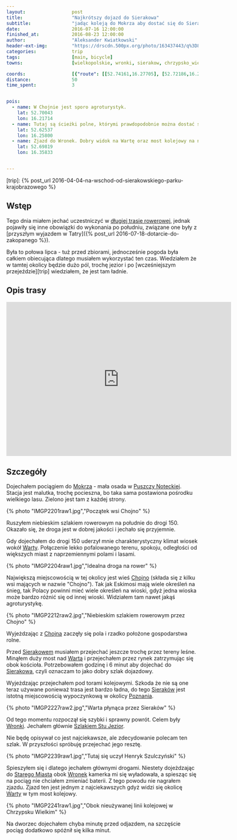 ```yaml
---
layout:                 post
title:                  "Najkrótszy dojazd do Sierakowa"
subtitle:               "jadąc koleją do Mokrza aby dostać się do Sierakowa wystarczy tylko 20.4km"
date:                   2016-07-16 12:00:00
finished_at:            2016-08-23 12:00:00
author:                 "Aleksander Kwiatkowski"
header-ext-img:         "https://drscdn.500px.org/photo/163437443/q%3D80_m%3D2000/790beb90af9a6fde691dfffd30790117"
categories:             trip
tags:                   [main, bicycle]
towns:                  [wielkopolskie, wronki, sierakow, chrzypsko_wielkie]

coords:                 [{"route": [[52.74161,16.27705], [52.72186,16.28426], [52.71603,16.25602], [52.71187,16.24770], [52.71068,16.23594], [52.69877,16.21156], [52.69018,16.19792], [52.68425,16.13766], [52.68316,16.12067], [52.67629,16.10299], [52.66484,16.09827], [52.65797,16.08230], [52.65104,16.08067], [52.64672,16.08522], [52.65552,16.11157], [52.65365,16.11320], [52.63985,16.17809], [52.63084,16.21749], [52.62693,16.21920], [52.63136,16.25508], [52.62568,16.25791], [52.64412,16.29319], [52.66578,16.30898], [52.67161,16.30246], [52.69122,16.33319], [52.69721,16.35730], [52.71016,16.37378], [52.70522,16.38520]], "type": "bicycle"}]
distance:               50
time_spent:             3


pois:
  - name: W Chojnie jest sporo agroturystyk.
    lat: 52.70043
    lon: 16.21714    
  - name: Tutaj są ścieżki polne, którymi prawdopodobnie można dostać się do jeziora.
    lat: 52.62537
    lon: 16.25800    
  - name: Zjazd do Wronek. Dobry widok na Wartę oraz most kolejowy na niej.
    lat: 52.69819
    lon: 16.35833


---
```


[event]: https://www.facebook.com/events/1022297097848300/
[trip]: {% post_url 2016-04-04-na-wschod-od-sierakowskiego-parku-krajobrazowego %}

[wiki-mokrz]: https://pl.wikipedia.org/wiki/Mokrz
[wiki-puszcza-notecka]: https://pl.wikipedia.org/wiki/Puszcza_Notecka
[wiki-chojno]: https://pl.wikipedia.org/wiki/Chojno-Wie%C5%9B
[wiki-sierakow]: https://pl.wikipedia.org/wiki/Sierak%C3%B3w
[wiki-warta]: https://pl.wikipedia.org/wiki/Warta
[wiki-poznan]: https://pl.wikipedia.org/wiki/Pozna%C5%84
[wiki-wronki]: https://pl.wikipedia.org/wiki/Wronki
[wiki-szlak-stu]: https://pl.wikipedia.org/wiki/Szlak_Stu_Jezior
[wiki-stare-miasto]: https://pl.wikipedia.org/wiki/Stare_Miasto_(powiat_szamotulski)

Wstęp
-----

Tego dnia miałem jechać uczestniczyć w [długiej trasie rowerowej][event], jednak
pojawiły się inne obowiązki do wykonania po południu, związane one były z [przyszłym wyjazdem
w Tatry]({% post_url 2016-07-18-dotarcie-do-zakopanego %}).

Była to połowa lipca - tuż przed zbiorami, jednocześnie pogoda była całkiem obiecująca
dlatego musiałem wykorzystać ten czas. Wiedziałem że w tamtej okolicy będzie dużo pól, trochę
jezior i po [wcześniejszym przejeździe][trip] wiedziałem, że jest tam ładnie.

Opis trasy
----------

<iframe height='405' width='590' frameborder='0' allowtransparency='true' scrolling='no' src='https://www.strava.com/activities/642594997/embed/a0fbdac8d6b0b2045eaf87a11bc91c89566d656e'></iframe>

Szczegóły
---------

Dojechałem pociągiem do [Mokrza][wiki-mokrz] - mała osada w
[Puszczy Noteckiej][wiki-puszcza-notecka]. Stacja jest malutka, trochę pocieszna,
bo taka sama postawiona pośrodku wielkiego lasu. Zielono jest tam z każdej strony.

{% photo "IMGP2201raw1.jpg","Początek wsi Chojno" %}

Ruszyłem niebieskim szlakiem rowerowym na południe do drogi 150. Okazało się, że
droga jest w dobrej jakości i jechało się przyjemnie.

Gdy dojechałem do drogi 150 uderzył mnie charakterystyczny klimat wiosek wokół
[Warty][wiki-warta]. Połączenie lekko pofalowanego terenu, spokoju, odległości od
większych miast z naprzemiennymi polami i lasami.

{% photo "IMGP2204raw1.jpg","Idealna droga na rower" %}

Największą miejscowością w tej okolicy jest wieś [Chojno][wiki-chojno] (składa się
z kilku wsi mających w nazwie "Chojno"). Tak jak
Eskimosi mają wiele określeń na śnieg, tak Polacy powinni mieć wiele określeń
na wioski, gdyż jedna wioska może bardzo różnić się od innej wioski.
Widziałem tam nawet jakąś agroturystykę.

{% photo "IMGP2212raw2.jpg","Niebieskim szlakiem rowerowym przez Chojno" %}

Wyjeżdzając z [Chojna][wiki-chojno] zaczęły się pola i rzadko położone
gospodarstwa rolne.

Przed [Sierakowem][wiki-sierakow] musiałem przejechać jeszcze trochę przez
tereny leśne. Minąłem duży most nad [Wartą][wiki-warta] i przejechałem przez
rynek zatrzymując się obok kościoła. Potrzebowałem godzinę i 6 minut aby
dojechać do [Sierakowa][wiki-sierakow], czyli oznaczam to jako dobry szlak dojazdowy.

Wyjeżdzając przejechałem pod torami kolejowymi. Szkoda że nie są one teraz
używane ponieważ trasa jest bardzo ładna, do tego [Sieraków][wiki-sierakow] jest
istotną miejscowością wypoczynkową w okolicy [Poznania][wiki-poznan].

{% photo "IMGP2227raw2.jpg","Warta płynąca przez Sieraków" %}

Od tego momentu rozpoczął się szybki i sprawny powrót. Celem były [Wronki][wiki-wronki].
Jechałem głównie [Szlakiem Stu Jezior][wiki-szlak-stu].

Nie będę opisywał co jest najciekawsze, ale zdecydowanie polecam ten szlak.
W przyszłości spróbuję przejechać jego resztę.

{% photo "IMGP2239raw1.jpg","Tutaj się uczył Henryk Szulczyński" %}

Spieszyłem się i dlatego jechałem głównymi drogami. Niestety dojeżdzając do
[Starego Miasta][wiki-stare-miasto] obok [Wronek][wiki-wronki] kamerka mi się
wyładowała, a spiesząc się na pociąg nie chciałem zmieniać baterii. Z tego
powodu nie nagrałem zjazdu. Zjazd ten jest jednym z najciekawszych gdyż
widzi się okolicę [Warty][wiki-warta] w tym most kolejowy.

{% photo "IMGP2241raw1.jpg","Obok nieużywanej linii kolejowej w Chrzypsku Wielkim" %}

Na dworzec dojechałem chyba minutę przed odjazdem, na szczęście pociąg
dodatkowo spóźnił się kilka minut.
